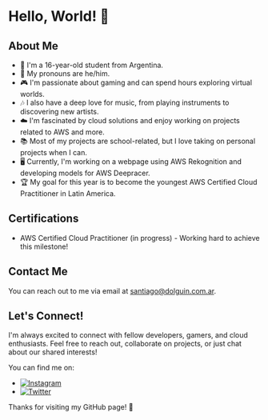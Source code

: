# Hello, World! 👋

## About Me
- 👦 I'm a 16-year-old student from Argentina.
- 🌈 My pronouns are he/him.
- 🎮 I'm passionate about gaming and can spend hours exploring virtual worlds.
- 🎶 I also have a deep love for music, from playing instruments to discovering new artists.
- ☁️ I'm fascinated by cloud solutions and enjoy working on projects related to AWS and more.
- 📚 Most of my projects are school-related, but I love taking on personal projects when I can.
- 🖥️ Currently, I'm working on a webpage using AWS Rekognition and developing models for AWS Deepracer.
- 🏆 My goal for this year is to become the youngest AWS Certified Cloud Practitioner in Latin America.

## Certifications
- AWS Certified Cloud Practitioner (in progress) - Working hard to achieve this milestone!

## Contact Me
You can reach out to me via email at [santiago@dolguin.com.ar](mailto:santiago@dolguin.com.ar).

## Let's Connect!
I'm always excited to connect with fellow developers, gamers, and cloud enthusiasts. Feel free to reach out, collaborate on projects, or just chat about our shared interests!

You can find me on:
- [![Instagram](https://img.shields.io/badge/Instagram-%40SoupMaf1a-orange)](https://www.instagram.com/SoupMaf1a)
- [![Twitter](https://img.shields.io/badge/X-%40SoupMafia-black)](https://twitter.com/SoupMafia)

Thanks for visiting my GitHub page! 🚀
